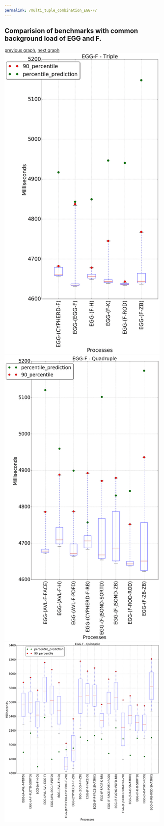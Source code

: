 ```yaml
---
permalink: /multi_tuple_combination_EGG-F/
---
```



## Comparision of benchmarks with common background load of EGG and F.

[previous graph](../multi_tuple_combination_EGG-FLOYD/), [next graph](../multi_tuple_combination_EGG-H/)
![graph figure](./images/triple/EGG/EGG-F_box.png)![graph figure](./images/quadruple/EGG/EGG-F_box.png)![graph figure](./images/quintuple/EGG/EGG-F_box.png)